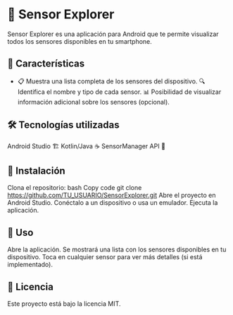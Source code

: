 
# 📱 Sensor Explorer
Sensor Explorer es una aplicación para Android que te permite visualizar todos los sensores disponibles en tu smartphone.

## 📌 Características
  * 📋 Muestra una lista completa de los sensores del dispositivo.
🔍 Identifica el nombre y tipo de cada sensor.
📊 Posibilidad de visualizar información adicional sobre los sensores (opcional).

## 🛠️ Tecnologías utilizadas
Android Studio 🏗️
Kotlin/Java ☕
SensorManager API 📡

## 📲 Instalación
Clona el repositorio:
bash
Copy code
git clone https://github.com/TU_USUARIO/SensorExplorer.git
Abre el proyecto en Android Studio.
Conéctalo a un dispositivo o usa un emulador.
Ejecuta la aplicación.

## 🎯 Uso
Abre la aplicación.
Se mostrará una lista con los sensores disponibles en tu dispositivo.
Toca en cualquier sensor para ver más detalles (si está implementado).

## 📜 Licencia
Este proyecto está bajo la licencia MIT.
